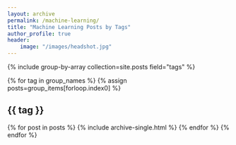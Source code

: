 ```yaml
---
layout: archive
permalink: /machine-learning/
title: "Machine Learning Posts by Tags"
author_profile: true
header:
    image: "/images/headshot.jpg"
---
```


{% include group-by-array collection=site.posts field="tags" %}

{% for tag in group_names %}
  {% assign posts=group_items[forloop.index0] %}
  <h2 id="{{ tag | slugify}}" class="archive__subtitle">{{ tag }}</h2>
  {% for post in posts %}
    {% include archive-single.html %}
  {% endfor %}
{% endfor %}   